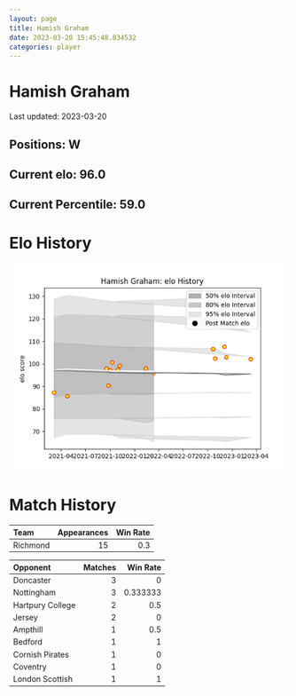 ```yaml
---  
layout: page  
title: Hamish Graham  
date: 2023-03-20 15:45:48.834532  
categories: player  
---
```

# Hamish Graham


Last updated: 2023-03-20
## Positions: W

## Current elo: 96.0

## Current Percentile: 59.0

# Elo History


![elo history](history_HamishGraham.png)
# Match History


| Team     |   Appearances |   Win Rate |
|:---------|--------------:|-----------:|
| Richmond |            15 |        0.3 |

| Opponent         |   Matches |   Win Rate |
|:-----------------|----------:|-----------:|
| Doncaster        |         3 |   0        |
| Nottingham       |         3 |   0.333333 |
| Hartpury College |         2 |   0.5      |
| Jersey           |         2 |   0        |
| Ampthill         |         1 |   0.5      |
| Bedford          |         1 |   1        |
| Cornish Pirates  |         1 |   0        |
| Coventry         |         1 |   0        |
| London Scottish  |         1 |   1        |